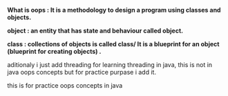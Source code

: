 **What is oops : It is a methodology  to design a program using classes and objects.**

**object : an entity that has state and behaviour called object.**

**class : collections of objects is called class/ It is a blueprint for an object (blueprint for creating objects) .**

aditionaly i just add threading for learning threading in java, this is not in java oops concepts but for practice purpase
i add it.

this is for practice oops concepts in java
